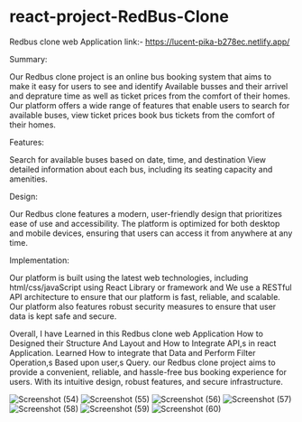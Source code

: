 # react-project-RedBus-Clone
Redbus clone web Application link:- https://lucent-pika-b278ec.netlify.app/

Summary:

Our Redbus clone project is an online bus booking system that aims to make it easy for users to see and identify Available busses and their arrivel and deprature time as well as ticket prices from the comfort of their homes.
Our platform offers a wide range of features that enable users to search for available buses, view ticket prices book bus tickets from the comfort of their homes.

Features:

Search for available buses based on date, time, and destination
View detailed information about each bus, including its seating capacity and amenities.

Design:

Our Redbus clone features a modern, user-friendly design that prioritizes ease of use and accessibility. The platform is optimized for both desktop and mobile devices, ensuring that users can access it from anywhere at any time.

Implementation:

Our platform is built using the latest web technologies, including html/css/javaScript using React Library or framework and We use a RESTful API architecture to ensure that our platform is fast, reliable, and scalable. Our platform also features robust security measures to ensure that user data is kept safe and secure.

Overall,
I have Learned in this Redbus clone web Application How to Designed their Structure And Layout and How to Integrate API,s  in react Application.
Learned How to integrate that Data and Perform Filter Operation,s Based upon user,s Query.
our Redbus clone project aims to provide a convenient, reliable, and hassle-free bus booking experience for users. With its intuitive design, robust features, and secure infrastructure.

![Screenshot (54)](https://user-images.githubusercontent.com/111452796/228758796-0508a40d-dd90-4f49-a24d-c63199f0cfba.png)
![Screenshot (55)](https://user-images.githubusercontent.com/111452796/228758813-73804861-af69-417c-9881-4adb211a6c24.png)
![Screenshot (56)](https://user-images.githubusercontent.com/111452796/228758834-1e7b9c0d-b112-4c6e-b8ce-9044396cad8a.png)
![Screenshot (57)](https://user-images.githubusercontent.com/111452796/228758843-c24cbf4d-3d18-4902-9e6a-dcf0d8d37e6e.png)
![Screenshot (58)](https://user-images.githubusercontent.com/111452796/228758849-f27755ab-74c2-4020-b254-f5f280341777.png)
![Screenshot (59)](https://user-images.githubusercontent.com/111452796/228758853-d99ce5bf-2d2b-4ff7-bc1c-6cb82d806838.png)
![Screenshot (60)](https://user-images.githubusercontent.com/111452796/228758861-7edb4120-d78b-4cf4-98c6-4deab08811e0.png)




